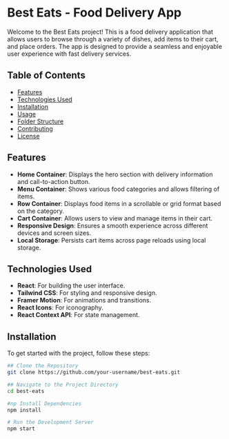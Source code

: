 # Best Eats - Food Delivery App

Welcome to the Best Eats project! This is a food delivery application that allows users to browse through a variety of dishes, add items to their cart, and place orders. The app is designed to provide a seamless and enjoyable user experience with fast delivery services.

## Table of Contents

- [Features](#features)
- [Technologies Used](#technologies-used)
- [Installation](#installation)
- [Usage](#usage)
- [Folder Structure](#folder-structure)
- [Contributing](#contributing)
- [License](#license)

## Features

- **Home Container**: Displays the hero section with delivery information and call-to-action button.
- **Menu Container**: Shows various food categories and allows filtering of items.
- **Row Container**: Displays food items in a scrollable or grid format based on the category.
- **Cart Container**: Allows users to view and manage items in their cart.
- **Responsive Design**: Ensures a smooth experience across different devices and screen sizes.
- **Local Storage**: Persists cart items across page reloads using local storage.

## Technologies Used

- **React**: For building the user interface.
- **Tailwind CSS**: For styling and responsive design.
- **Framer Motion**: For animations and transitions.
- **React Icons**: For iconography.
- **React Context API**: For state management.

## Installation

To get started with the project, follow these steps:

```bash
## Clone the Repository
git clone https://github.com/your-username/best-eats.git

## Navigate to the Project Directory
cd best-eats

#np Install Dependencies
npm install

# Run the Development Server
npm start
